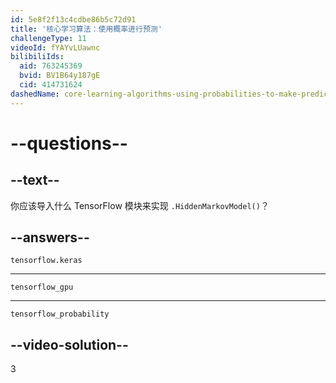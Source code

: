 ```yaml
---
id: 5e8f2f13c4cdbe86b5c72d91
title: '核心学习算法：使用概率进行预测'
challengeType: 11
videoId: fYAYvLUawnc
bilibiliIds:
  aid: 763245369
  bvid: BV1B64y187gE
  cid: 414731624
dashedName: core-learning-algorithms-using-probabilities-to-make-predictions
---
```


# --questions--

## --text--

你应该导入什么 TensorFlow 模块来实现 `.HiddenMarkovModel()`？

## --answers--

`tensorflow.keras`

---

`tensorflow_gpu`

---

`tensorflow_probability`

## --video-solution--

3

